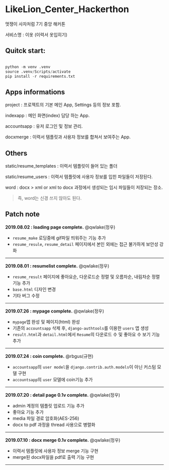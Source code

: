 # LikeLion_Center_Hackerthon

멋쟁이 사자처럼 7기 중앙 해커톤

서비스명 : 이옷 (이력서 옷입히기)

  
  
## Quitck start:

```python

python -m venv .venv
source .venv/Scripts/activate
pip install -r requirements.txt

```


## Apps informations

project : 프로젝트의 기본 메인 App, Settings 등의 정보 포함.

indexapp : 메인 화면(index) 담당 하는 App.

accountsapp : 유저 로그인 및 정보 관리.

docxmerge : 이력서 템플릿과 사용자 정보를 합쳐서 보여주는 App.

 

## Others

static/resume_templates : 이력서 템플릿이 들어 있는 폴더

static/resume_users : 이력서 템플릿에 사용자 정보를 입힌 파일들이 저장된다.

word : docx > xml or xml to docx 과정에서 생성되는 임시 파일들이 저장되는 장소.
> 즉, word는 신경 쓰지 않아도 된다.



## Patch note

**2019.08.02 : loading page complete.** @qwlake(정우)

* `resume_make` 로딩중에 gif파일 띄워주는 기능 추가
* `resume_resule`, `resume_detail` 페이지에서 본인 외에는 접근 불가하게 보안성 강화

***


**2019.08.01 : resumelist complete.** @qwlake(정우)

* `resume_result` 페이지에 좋아요순, 다운로드순 정렬 및 오름차순, 내림차순 정렬 기능 추가
* `base.html` 디자인 변경
* 기타 버그 수정

***


**2019.07.26 : mypage complete.** @qwlake(정우)

* ``mypage``앱 완성 및 페이지(html) 완성
* 기존의 ``accountsapp`` 삭제 후, ``django-authtools``를 이용한 ``users`` 앱 생성
* ``result.html``과 ``detail.html``에서 ``Resume``의 다운로드 수 및 좋아요 수 보기 기능 추가

***


**2019.07.24 : coin complete.** @rbgus(규현)

* ``accountsapp``의 ``user model``을 ``django.contrib.auth.models``이 아닌 커스텀 모델 구현
* ``accountsapp``의 ``user`` 모델에 coin기능 추가

***


**2019.07.20 : detail page 0.1v complete.** @qwlake(정우)

* admin 계정의 템플릿 업로드 기능 추가
* 좋아요 기능 추가
* media 파일 경로 암호화(AES-256)
* docx to pdf 과정을 thread 사용으로 병렬화

***


**2019.07.10 : docx merge 0.1v complete.** @qwlake(정우)

* 이력서 템플릿에 사용자 정보 merge 기능 구현
* merge된 docx파일을 pdf로 출력 기능 구현

***
